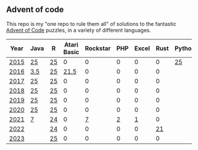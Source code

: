 ## Advent of code

This repo is my "one repo to rule them all" of solutions to the
fantastic [Advent of Code](https://adventofcode.com) puzzles, 
in a variety of different languages.

| Year          | Java             | R            | Atari Basic             | Rockstar                  | PHP             | Excel             | Rust            | Python            |
|---------------|------------------|--------------|-------------------------|---------------------------|-----------------|-------------------|-----------------|-------------------|
| [2015](2015/) | [25](2015/Java)  | [25](2015/R) | 0                       |    0                      | 0               | 0                 | 0               | [25](2015/Python) |
| [2016](2016/) | [3.5](2016/Java) | [25](2016/R) | [21.5](2016/AtariBasic) |    0                      | 0               | 0                 | 0               |                   |
| [2017](2017/) | [25](2017/Java)  | [25](2017/R) | 0                       |    0                      | 0               | 0                 | 0               |                   |
| [2018](2018/) | [25](2018/Java)  | [25](2018/R) | 0                       |    0                      | 0               | 0                 | 0               |                   |
| [2019](2019/) | [25](2019/Java)  | [25](2019/R) | 0                       |    0                      | 0               | 0                 | 0               |                   |
| [2020](2020/) | [25](2020/Java)  | [25](2020/R) | 0                       |    0                      | 0               | 0                 | 0               |                   |
| [2021](2021/) | [7](2021/Java)   | [24](2021/R) | 0                       |    [7](2021/Rockstar)     | [2](2021/PHP)   | [1](2021/Excel)   | 0               |                   |
| [2022](2022/) |                  | [24](2022/R) | 0                       |    0                      | 0               | 0                 | [21](2022/Rust) |                   |
| [2023](2023/) |                  | [25](2023/R) | 0                       |    0                      | 0               | 0                 | 0               |                   |
